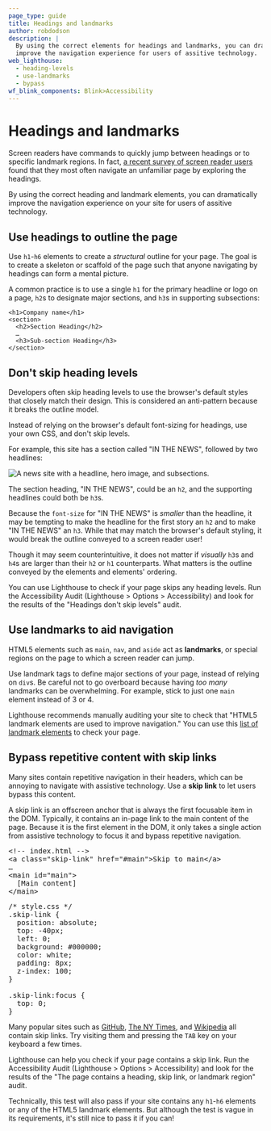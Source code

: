 ```yaml
---
page_type: guide
title: Headings and landmarks
author: robdodson
description: |
  By using the correct elements for headings and landmarks, you can dramatically
  improve the navigation experience for users of assitive technology.
web_lighthouse:
  - heading-levels
  - use-landmarks
  - bypass
wf_blink_components: Blink>Accessibility
---
```


# Headings and landmarks

Screen readers have commands to quickly jump between headings or to specific
landmark regions. In fact, [a recent survey of screen reader users](http://www.heydonworks.com/article/responses-to-the-screen-reader-strategy-survey)
found that they most often navigate an unfamiliar page by exploring
the headings.

By using the correct heading and landmark elements, you can dramatically
improve the navigation experience on your site for users of assitive technology.

## Use headings to outline the page

Use `h1`-`h6` elements to create a _structural_ outline for your page. The goal is
to create a skeleton or scaffold of the page such that anyone navigating by
headings can form a mental picture.

A common practice is to use a single `h1` for the primary headline or logo on a
page, `h2`s to designate major sections, and `h3`s in supporting subsections:

```  
<h1>Company name</h1>  
<section>  
  <h2>Section Heading</h2>  
  …  
  <h3>Sub-section Heading</h3>  
</section>
```

## Don't skip heading levels

Developers often skip heading levels to use the browser's default styles that
closely match their design. This is considered an anti-pattern because it breaks
the outline model.

Instead of relying on the browser's default font-sizing for headings, use your
own CSS, and don't skip levels. 

For example, this site has a section called "IN THE NEWS", followed by two
headlines: 

<img class="screenshot" src="./headings.png" alt="A news site with a headline, hero image, and subsections.">

The section heading, "IN THE NEWS", could be an `h2`, and the supporting
headlines could both be `h3`s.

Because the `font-size` for "IN THE NEWS" is _smaller_ than the headline, it may
be tempting to make the headline for the first story an `h2` and to make 
"IN THE NEWS" an `h3`. While that may match the browser's default styling, 
it would break the outline conveyed to a screen reader user!

<div class="aside note">
Though it may seem counterintuitive, it does not matter if <em>visually</em>
<code>h3</code>s and <code>h4</code>s are larger than their <code>h2</code> or
<code>h1</code> counterparts. What matters is the outline conveyed by the elements
and elements' ordering.
</div>

You can use Lighthouse to check if your page skips any heading levels. Run the
Accessibility Audit (Lighthouse > Options > Accessibility) and look for the
results of the "Headings don't skip levels" audit.

## Use landmarks to aid navigation

HTML5 elements such as `main`, `nav`, and `aside` act as **landmarks**, or
special regions on the page to which a screen reader can jump.

Use landmark tags to define major sections of your page, instead of relying on
`div`s. Be careful not to go overboard because having _too many_ landmarks can be
overwhelming. For example, stick to just one `main` element instead of 3 or
4.

Lighthouse recommends manually auditing your site to check that "HTML5 landmark
elements are used to improve navigation." You can use this
[list of landmark elements](https://www.w3.org/TR/2017/NOTE-wai-aria-practices-1.1-20171214/examples/landmarks/HTML5.html)
to check your page.

## Bypass repetitive content with skip links

Many sites contain repetitive navigation in their headers, which can be annoying
to navigate with assistive technology. Use a **skip link** to let users bypass this content.

A skip link is an offscreen anchor that is always the first focusable item in
the DOM. Typically, it contains an in-page link to the main content of the page. Because it is
the first element in the DOM, it only takes a single action from assistive technology to focus
it and bypass repetitive navigation.

<pre class="prettyprint">
&lt;!-- index.html --&gt;
&lt;a class="skip-link" href="#main"&gt;Skip to main&lt;/a&gt;
…
&lt;main id="main"&gt;
  [Main content]
&lt;/main&gt;
</pre>

<pre class="prettyprint">
/* style.css */
.skip-link {
  position: absolute;
  top: -40px;
  left: 0;
  background: #000000;
  color: white;
  padding: 8px;
  z-index: 100;
}

.skip-link:focus {
  top: 0;
}
</pre>

Many popular sites such as [GitHub](https://github.com/), [The NY
Times](https://www.nytimes.com/), and [Wikipedia](https://wikipedia.org/) all contain
skip links. Try visiting them and pressing the `TAB` key on your keyboard a
few times.

Lighthouse can help you check if your page contains a skip link. Run the
Accessibility Audit (Lighthouse > Options > Accessibility) and look for the
results of the "The page contains a heading, skip link, or landmark region"
audit.

<div class="note">
  Technically, this test will also pass if your site contains any 
  <code>h1</code>-<code>h6</code> elements or any of the HTML5 landmark 
  elements. But although the test is vague in its requirements, it's still 
  nice to pass it if you can!
</div>
